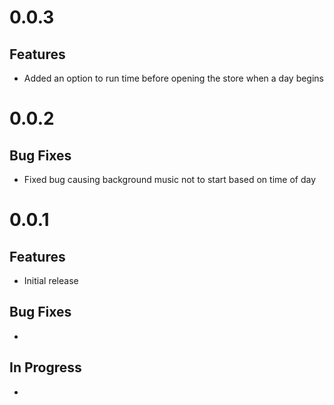 ﻿# 0.0.3

## Features
- Added an option to run time before opening the store when a day begins

# 0.0.2

## Bug Fixes
- Fixed bug causing background music not to start based on time of day

# 0.0.1

## Features
- Initial release

## Bug Fixes
- 

## In Progress
- 